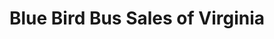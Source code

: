 ---
title: "Blue Bird Bus Sales of Virginia"
url: /petersburg/blue-bird-bus-sales-of-virginia/
shop: car
---